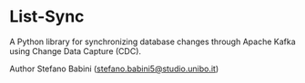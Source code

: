 # List-Sync
A Python library for synchronizing database changes through Apache Kafka using Change Data Capture (CDC).


Author
Stefano Babini (stefano.babini5@studio.unibo.it)
